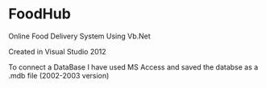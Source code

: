 # FoodHub
Online Food Delivery System Using Vb.Net

Created in Visual Studio 2012

To connect a DataBase I have used MS Access and saved the databse as a .mdb file (2002-2003 version)
